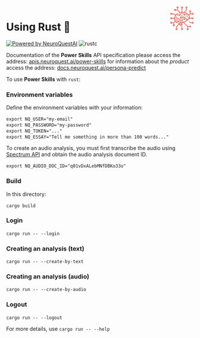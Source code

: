 <img src="https://raw.githubusercontent.com/NeuroQuestAi/neuroquestai.github.io/main/brand/products/power-skills/power-skills-128.png" align="right" width="65" height="65"/>

# Using Rust 🚀

[![Powered by NeuroQuestAI](https://img.shields.io/badge/powered%20by-NeuroQuestAI-orange.svg?style=flat&colorA=E1523D&colorB=007D8A)](
https://neuroquest.ai)
![rustc](https://img.shields.io/static/v1.svg?label=rustc&message=1.70%20&color=orange)

Documentation of the **Power Skills** API specification please access the address: [apis.neuroquest.ai/power-skills](https://apis.neuroquest.ai/power-skills/) for 
information about the *product* access the address: [docs.neuroquest.ai/persona-predict](https://docs.neuroquest.ai/power-skills/)

To use **Power Skills** with `rust`:

### Environment variables

Define the environment variables with your information:

```shell
export NQ_USER="my-email"
export NQ_PASSWORD="my-password"
export NQ_TOKEN="..."
export NQ_ESSAY="Tell me something in more than 100 words..."
```

To create an audio analysis, you must first transcribe the audio using [Spectrum API](https://github.com/NeuroQuestAi/neuroquest-examples/tree/main/products/spectrum) and 
obtain the audio analysis document ID.

```shell
export NQ_AUDIO_DOC_ID="q01vDxALebMNfDBKo33o"
```

### Build

In this directory:

```shell
cargo build
```

### Login

```shell
cargo run -- --login
```

### Creating an analysis (text)

```shell
cargo run -- --create-by-text
```

### Creating an analysis (audio)

```shell
cargo run -- --create-by-audio
```

### Logout

```shell
cargo run -- --logout
```

For more details, use `cargo run -- --help`
